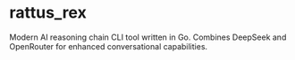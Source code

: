 # rattus_rex
Modern AI reasoning chain CLI tool written in Go. Combines DeepSeek and OpenRouter for enhanced conversational capabilities.
